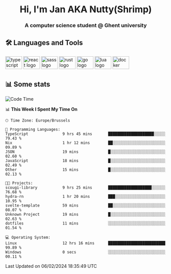 <h1 align="center">Hi, I'm Jan AKA Nutty(Shrimp)</h1>
<h3 align="center">A computer science student @ Ghent university</h3>

<h2 align="left">🛠️ Languages and Tools</h2>

###

<div align="left">
  <img src="https://cdn.jsdelivr.net/gh/devicons/devicon/icons/typescript/typescript-original.svg" height="40" width="52" alt="typescript logo"  />
  <img src="https://cdn.jsdelivr.net/gh/devicons/devicon/icons/react/react-original.svg" height="40" width="52" alt="react logo"  />
  <img src="https://cdn.jsdelivr.net/gh/devicons/devicon/icons/sass/sass-original.svg" height="40" width="52" alt="sass logo"  />
  <img src="https://cdn.jsdelivr.net/gh/devicons/devicon/icons/rust/rust-plain.svg" height="40" width="52" alt="rust logo"  />
  <img src="https://cdn.jsdelivr.net/gh/devicons/devicon/icons/go/go-original.svg" height="40" width="52" alt="go logo"  />
  <img src="https://cdn.jsdelivr.net/gh/devicons/devicon/icons/lua/lua-original.svg" height="40" width="52" alt="lua logo"  />
  <img src="https://cdn.jsdelivr.net/gh/devicons/devicon/icons/docker/docker-original.svg" height="40" width="52" alt="docker logo"  />
</div>

<h2>📊 Some stats</h2>

<!--START_SECTION:waka-->
![Code Time](http://img.shields.io/badge/Code%20Time-4%2C183%20hrs%2023%20mins-blue)

📊 **This Week I Spent My Time On** 

```text
🕑︎ Time Zone: Europe/Brussels

💬 Programming Languages: 
TypeScript               9 hrs 45 mins       ████████████████████░░░░░   79.43 % 
Nix                      1 hr 12 mins        ██░░░░░░░░░░░░░░░░░░░░░░░   09.89 % 
JSON                     19 mins             █░░░░░░░░░░░░░░░░░░░░░░░░   02.60 % 
JavaScript               18 mins             █░░░░░░░░░░░░░░░░░░░░░░░░   02.49 % 
Other                    15 mins             █░░░░░░░░░░░░░░░░░░░░░░░░   02.13 % 

🐱‍💻 Projects: 
scougi-library           9 hrs 25 mins       ███████████████████░░░░░░   76.68 % 
hydra-rn                 1 hr 20 mins        ███░░░░░░░░░░░░░░░░░░░░░░   10.95 % 
svelte-template          59 mins             ██░░░░░░░░░░░░░░░░░░░░░░░   08.07 % 
Unknown Project          19 mins             █░░░░░░░░░░░░░░░░░░░░░░░░   02.63 % 
dotfiles                 11 mins             ░░░░░░░░░░░░░░░░░░░░░░░░░   01.54 % 

💻 Operating System: 
Linux                    12 hrs 16 mins      █████████████████████████   99.89 % 
Windows                  0 secs              ░░░░░░░░░░░░░░░░░░░░░░░░░   00.11 % 
```


 Last Updated on 06/02/2024 18:35:49 UTC
<!--END_SECTION:waka-->
